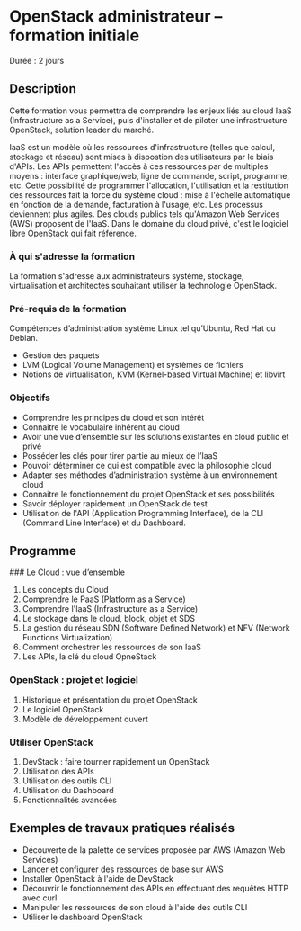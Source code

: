 # OpenStack administrateur – formation initiale
Durée : 2 jours

## Description

Cette formation vous permettra de comprendre les enjeux liés au cloud IaaS (Infrastructure as a Service), puis d'installer et de piloter une infrastructure OpenStack, solution leader du marché.

IaaS est un modèle où les ressources d'infrastructure (telles que calcul, stockage et réseau) sont mises à dispostion des utilisateurs par le biais d'APIs. Les APIs permettent l'accès à ces ressources par de multiples moyens : interface graphique/web, ligne de commande, script, programme, etc. Cette possibilité de programmer l'allocation, l'utilisation et la restitution des ressources fait la force du système cloud : mise à l'échelle automatique en fonction de la demande, facturation à l'usage, etc. Les processus deviennent plus agiles.
Des clouds publics tels qu'Amazon Web Services (AWS) proposent de l'IaaS. Dans le domaine du cloud privé, c'est le logiciel libre OpenStack qui fait référence.

### À qui s'adresse la formation

La formation s'adresse aux administrateurs système, stockage, virtualisation et architectes souhaitant utiliser la technologie OpenStack.

### Pré-requis de la formation

Compétences d’administration système Linux tel qu’Ubuntu, Red Hat ou Debian.
* Gestion des paquets
* LVM (Logical Volume Management) et systèmes de fichiers
* Notions de virtualisation, KVM (Kernel-based Virtual Machine) et libvirt

### Objectifs

* Comprendre les principes du cloud et son intérêt
* Connaitre le vocabulaire inhérent au cloud
* Avoir une vue d’ensemble sur les solutions existantes en cloud public et privé
* Posséder les clés pour tirer partie au mieux de l’IaaS
* Pouvoir déterminer ce qui est compatible avec la philosophie cloud
* Adapter ses méthodes d’administration système à un environnement cloud
* Connaitre le fonctionnement du projet OpenStack et ses possibilités
* Savoir déployer rapidement un OpenStack de test
* Utilisation de l'API (Application Programming Interface), de la CLI (Command Line Interface) et du Dashboard.

## Programme

### Le Cloud : vue d’ensemble

1. Les concepts du Cloud
2. Comprendre le PaaS (Platform as a Service)
3. Comprendre l'IaaS (Infrastructure as a Service)
4. Le stockage dans le cloud, block, objet et SDS
5. La gestion du réseau SDN (Software Defined Network) et NFV (Network Functions Virtualization)
6. Comment orchestrer les ressources de son IaaS
7. Les APIs, la clé du cloud OpneStack

### OpenStack : projet et logiciel

1. Historique et présentation du projet OpenStack
2. Le logiciel OpenStack
3. Modèle de développement ouvert

### Utiliser OpenStack

1. DevStack : faire tourner rapidement un OpenStack
2. Utilisation des APIs
3. Utilisation des outils CLI
4. Utilisation du Dashboard
5. Fonctionnalités avancées

## Exemples de travaux pratiques réalisés
* Découverte de la palette de services proposée par AWS (Amazon Web Services)
* Lancer et configurer des ressources de base sur AWS
* Installer OpenStack à l'aide de DevStack
* Découvrir le fonctionnement des APIs en effectuant des requêtes HTTP avec curl
* Manipuler les ressources de son cloud à l'aide des outils CLI
* Utiliser le dashboard OpenStack
